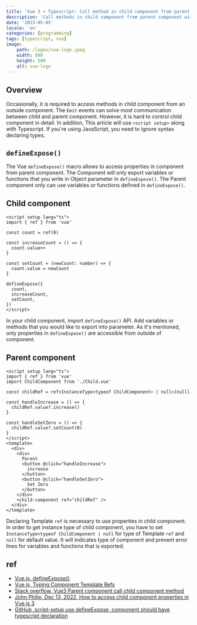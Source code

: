 ```yaml
---
title: 'Vue 3 + Typescript: Call method in child component from parent'
description: 'Call methods in child component from parent component with Typescript'
date: '2023-05-05'
locale: 'en'
categories: [programming]
tags: [typescript, vue]
image:
    path: /logos/vue-logo.jpeg
    width: 800
    height: 500 
    alt: vue-logo
---
```

## Overview
Occasionally, it is required to access methods in child component from an outside component.
The `Emit` events can solve most communication between child and parent component. 
However, it is hard to control child component in detail.
In addition, This article will use `<script setup>` along with Typescript. If you're using JavaScript, you need to ignore syntax declaring types. 

## `defineExpose()`
The Vue `defineExpose()` macro allows to access properties in component from parent component. 
The Component will only export variables or functions that you write in Object parameter in `defineExpose()`.
The Parent component only can use variables or functions defined in `defineExpose()`.

## Child component
```vue
<script setup lang="ts">
import { ref } from 'vue'

const count = ref(0)

const increaseCount = () => {
  count.value++
}

const setCount = (newCount: number) => {
  count.value = newCount
}

defineExpose({
  count,
  increaseCount,
  setCount,
})
</script>
```
In your child component, import `defineExpose()` API. Add variables or methods that you would like to export into parameter.
As it's mentioned, only properties in  `defineExpose()` are accessible from outside of component.

## Parent component
```vue
<script setup lang="ts">
import { ref } from 'vue'
import ChildComponent from './Child.vue'

const childRef = ref<InstanceType<typeof ChildComponent> | null>(null)

const handleIncrease = () => {
  childRef.value?.increase()
}

const handleSetZero = () => {
  childRef.value?.setCount(0)
}
</script>
<template>
  <div>
    <div>
      Parent
      <button @click="handleIncrease">
        increase
      </button>
      <button @click="handleSetZero">
        Set Zero
      </button>
    </div>
    <child-component ref="childRef" />
  </div>
</template>

```
Declaring Template `ref` is necessary to use properties in child component.
In order to get instance type of child component, you have to set `InstanceType<typeof ChildComponent | null` for type of Template `ref` and `null` for default value. 
It will indicates type of component and prevent error lines for variables and functions that is exported.

## ref
- [Vue.js, defineExpose()](https://vuejs.org/api/sfc-script-setup.html#defineexpose)
- [Vue.js, Typing Component Template Refs](https://vuejs.org/guide/typescript/composition-api.html#typing-component-template-refs)
- [Stack overflow, Vue3 Parent component call child component method](https://stackoverflow.com/questions/73725505/vue3-parent-component-call-child-component-method)
- [John Philip, Dec 13, 2022, How to access child component properties in Vue.js 3](https://levelup.gitconnected.com/how-to-access-child-component-properties-in-vue-js-3-d47f6ae1d62)
- [GitHub, script-setup use defineExpose, component should have typescript declaration](https://github.com/vuejs/core/issues/4397)
